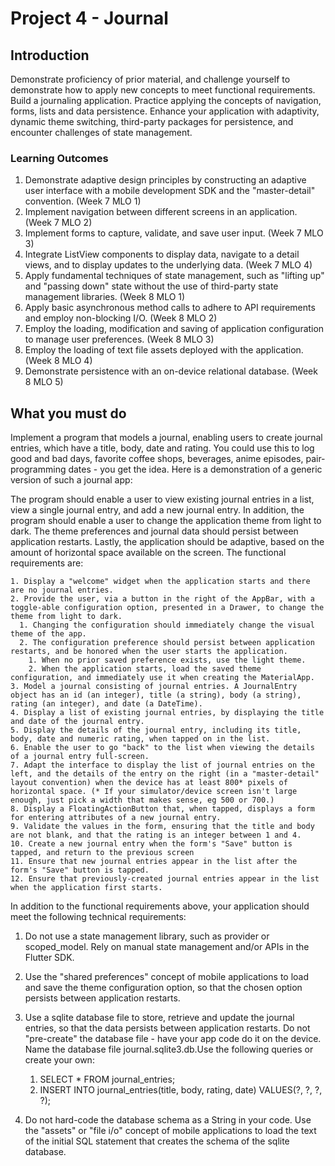 # Project 4 - Journal

## Introduction

Demonstrate proficiency of prior material, and challenge yourself to demonstrate how to apply new concepts to meet functional requirements. Build a journaling application. Practice applying the concepts of navigation, forms, lists and data persistence. Enhance your application with adaptivity, dynamic theme switching, third-party packages for persistence, and encounter challenges of state management.

### Learning Outcomes

1. Demonstrate adaptive design principles by constructing an adaptive user interface with a mobile development SDK and the "master-detail" convention. (Week 7 MLO 1)
2. Implement navigation between different screens in an application. (Week 7 MLO 2)
3. Implement forms to capture, validate, and save user input. (Week 7 MLO 3)
4. Integrate ListView components to display data, navigate to a detail views, and to display updates to the underlying data. (Week 7 MLO 4)
5. Apply fundamental techniques of state management, such as "lifting up" and "passing down" state without the use of third-party state management libraries. (Week 8 MLO 1)
6. Apply basic asynchronous method calls to adhere to API requirements and employ non-blocking I/O. (Week 8 MLO 2)
7. Employ the loading, modification and saving of application configuration to manage user preferences. (Week 8 MLO 3)
8. Employ the loading of text file assets deployed with the application. (Week 8 MLO 4)
9. Demonstrate persistence with an on-device relational database. (Week 8 MLO 5)

## What you must do

Implement a program that models a journal, enabling users to create journal entries, which have a title, body, date and rating. You could use this to log good and bad days, favorite coffee shops, beverages, anime episodes, pair-programming dates - you get the idea. Here is a demonstration of a generic version of such a journal app:

The program should enable a user to view existing journal entries in a list, view a single journal entry, and add a new journal entry. In addition, the program should enable a user to change the application theme from light to dark. The theme preferences and journal data should persist between application restarts. Lastly, the application should be adaptive, based on the amount of horizontal space available on the screen. The functional requirements are:

    1. Display a "welcome" widget when the application starts and there are no journal entries.
    2. Provide the user, via a button in the right of the AppBar, with a toggle-able configuration option, presented in a Drawer, to change the theme from light to dark.
      1. Changing the configuration should immediately change the visual theme of the app.
      2. The configuration preference should persist between application restarts, and be honored when the user starts the application.
        1. When no prior saved preference exists, use the light theme.
        2. When the application starts, load the saved theme configuration, and immediately use it when creating the MaterialApp.
    3. Model a journal consisting of journal entries. A JournalEntry object has an id (an integer), title (a string), body (a string), rating (an integer), and date (a DateTime).
    4. Display a list of existing journal entries, by displaying the title and date of the journal entry.
    5. Display the details of the journal entry, including its title, body, date and numeric rating, when tapped on in the list.
    6. Enable the user to go "back" to the list when viewing the details of a journal entry full-screen.
    7. Adapt the interface to display the list of journal entries on the left, and the details of the entry on the right (in a "master-detail" layout convention) when the device has at least 800* pixels of horizontal space. (* If your simulator/device screen isn't large enough, just pick a width that makes sense, eg 500 or 700.)
    8. Display a FloatingActionButton that, when tapped, displays a form for entering attributes of a new journal entry.
    9. Validate the values in the form, ensuring that the title and body are not blank, and that the rating is an integer between 1 and 4.
    10. Create a new journal entry when the form's "Save" button is tapped, and return to the previous screen
    11. Ensure that new journal entries appear in the list after the form's "Save" button is tapped.
    12. Ensure that previously-created journal entries appear in the list when the application first starts.
    
In addition to the functional requirements above, your application should meet the following technical requirements:

1. Do not use a state management library, such as provider or scoped_model. Rely on manual state management and/or APIs in the Flutter SDK.
2. Use the "shared preferences" concept of mobile applications to load and save the theme configuration option, so that the chosen option persists between application restarts.
3. Use a sqlite database file to store, retrieve and update the journal entries, so that the data persists between application restarts. Do not "pre-create" the database file - have your app code do it on the device. Name the database file journal.sqlite3.db.Use the following queries or create your own:

    1. SELECT * FROM journal_entries;
    2. INSERT INTO journal_entries(title, body, rating, date) VALUES(?, ?, ?, ?);
      
4. Do not hard-code the database schema as a String in your code. Use the "assets" or "file i/o" concept of mobile applications to load the text of the initial SQL statement that creates the schema of the sqlite database.
